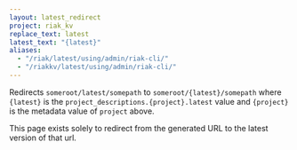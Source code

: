```yaml
---
layout: latest_redirect
project: riak_kv
replace_text: latest
latest_text: "{latest}"
aliases:
  - "/riak/latest/using/admin/riak-cli/"
  - "/riakkv/latest/using/admin/riak-cli/"
---
```


Redirects `someroot/latest/somepath` to `someroot/{latest}/somepath` 
where `{latest}` is the `project_descriptions.{project}.latest` value
and `{project}` is the metadata value of `project` above.

This page exists solely to redirect from the generated URL to the latest version of
that url.


